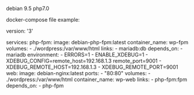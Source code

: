 debian 9.5 php7.0

docker-compose file example:


version: '3'

services:
  php-fpm:
    image: debian-php-fpm:latest
    container_name: wp-fpm
    volumes:
      - ./wordpress:/var/www/html
    links:
      - mariadb:db
    depends_on:
      - mariadb
    environment:
      - ERRORS=1
      - ENABLE_XDEBUG=1
      - XDEBUG_CONFIG=remote_host=192.168.1.3 remote_port=9001
      - XDEBUG_REMOTE_HOST=192.168.1.3
      - XDEBUG_REMOTE_PORT=9001
  web:
    image: debian-nginx:latest
    ports:
      - "80:80"
    volumes:
      - ./wordpress:/var/www/html
    container_name: wp-web
    links:
      - php-fpm:fpm
    depends_on:
      - php-fpm